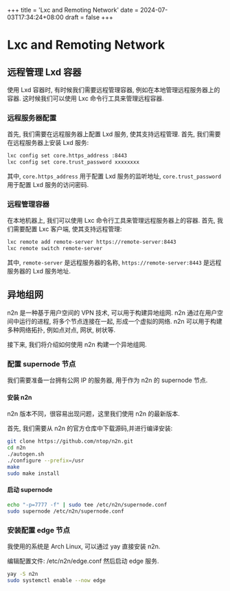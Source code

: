 +++
title = 'Lxc and Remoting Network'
date = 2024-07-03T17:34:24+08:00
draft = false
+++

# Lxc and Remoting Network


## 远程管理 Lxd 容器

使用 Lxd 容器时, 有时候我们需要远程管理容器, 例如在本地管理远程服务器上的容器. 这时候我们可以使用 Lxc 命令行工具来管理远程容器.


### 远程服务器配置

首先, 我们需要在远程服务器上配置 Lxd 服务, 使其支持远程管理. 首先, 我们需要在远程服务器上安装 Lxd 服务:

```bash
lxc config set core.https_address :8443
lxc config set core.trust_password xxxxxxxx
```

其中, `core.https_address` 用于配置 Lxd 服务的监听地址, `core.trust_password` 用于配置 Lxd 服务的访问密码.


### 远程管理容器

在本地机器上, 我们可以使用 Lxc 命令行工具来管理远程服务器上的容器. 首先, 我们需要配置 Lxc 客户端, 使其支持远程管理:

```bash
lxc remote add remote-server https://remote-server:8443
lxc remote switch remote-server
```

其中, `remote-server` 是远程服务器的名称, `https://remote-server:8443` 是远程服务器的 Lxd 服务地址.


## 异地组网


n2n 是一种基于用户空间的 VPN 技术, 可以用于构建异地组网. n2n 通过在用户空间中运行的进程, 将多个节点连接在一起, 形成一个虚拟的网络. n2n 可以用于构建多种网络拓扑, 例如点对点, 网状, 树状等.

接下来, 我们将介绍如何使用 n2n 构建一个异地组网.

### 配置 supernode 节点

我们需要准备一台拥有公网 IP 的服务器, 用于作为 n2n 的 supernode 节点.

#### 安装 n2n

n2n 版本不同，很容易出现问题，这里我们使用 n2n 的最新版本.

首先, 我们需要从 n2n 的官方仓库中下载源码,并进行编译安装:

```bash
git clone https://github.com/ntop/n2n.git
cd n2n
./autogen.sh
./configure --prefix=/usr
make
sudo make install
```

#### 启动 supernode

```bash
echo "-p=7777 -f" | sudo tee /etc/n2n/supernode.conf
sudo supernode /etc/n2n/supernode.conf 
```

### 安装配置 edge 节点

我使用的系统是 Arch Linux, 可以通过 yay 直接安装 n2n.

编辑配置文件: /etc/n2n/edge.conf 然后启动 edge 服务.

```bash
yay -S n2n
sudo systemctl enable --now edge
```





